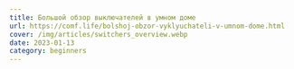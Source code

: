 ```yaml
---
title: Большой обзор выключателей в умном доме
url: https://comf.life/bolshoj-obzor-vyklyuchateli-v-umnom-dome.html
cover: /img/articles/switchers_overview.webp
date: 2023-01-13
category: beginners
---
```

